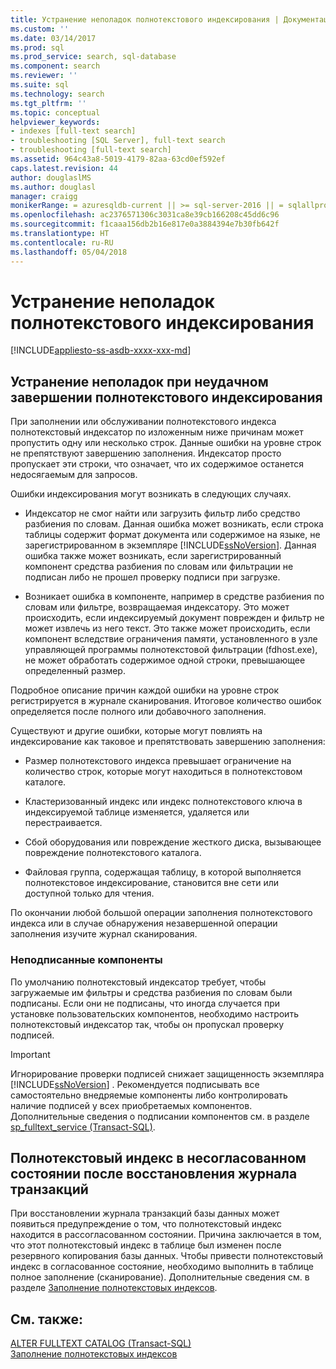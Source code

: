 ```yaml
---
title: Устранение неполадок полнотекстового индексирования | Документация Майкрософт
ms.custom: ''
ms.date: 03/14/2017
ms.prod: sql
ms.prod_service: search, sql-database
ms.component: search
ms.reviewer: ''
ms.suite: sql
ms.technology: search
ms.tgt_pltfrm: ''
ms.topic: conceptual
helpviewer_keywords:
- indexes [full-text search]
- troubleshooting [SQL Server], full-text search
- troubleshooting [full-text search]
ms.assetid: 964c43a8-5019-4179-82aa-63cd0ef592ef
caps.latest.revision: 44
author: douglaslMS
ms.author: douglasl
manager: craigg
monikerRange: = azuresqldb-current || >= sql-server-2016 || = sqlallproducts-allversions
ms.openlocfilehash: ac2376571306c3031ca8e39cb166208c45dd6c96
ms.sourcegitcommit: f1caaa156db2b16e817e0a3884394e7b30fb642f
ms.translationtype: HT
ms.contentlocale: ru-RU
ms.lasthandoff: 05/04/2018
---
```

# <a name="troubleshoot-full-text-indexing"></a>Устранение неполадок полнотекстового индексирования
[!INCLUDE[appliesto-ss-asdb-xxxx-xxx-md](../../includes/appliesto-ss-asdb-xxxx-xxx-md.md)]
     
##  <a name="failure"></a> Устранение неполадок при неудачном завершении полнотекстового индексирования  
 При заполнении или обслуживании полнотекстового индекса полнотекстовый индексатор по изложенным ниже причинам может пропустить одну или несколько строк. Данные ошибки на уровне строк не препятствуют завершению заполнения. Индексатор просто пропускает эти строки, что означает, что их содержимое останется недосягаемым для запросов.  
  
 Ошибки индексирования могут возникать в следующих случаях.  
  
-   Индексатор не смог найти или загрузить фильтр либо средство разбиения по словам. Данная ошибка может возникать, если строка таблицы содержит формат документа или содержимое на языке, не зарегистрированном в экземпляре [!INCLUDE[ssNoVersion](../../includes/ssnoversion-md.md)]. Данная ошибка также может возникать, если зарегистрированный компонент средства разбиения по словам или фильтрации не подписан либо не прошел проверку подписи при загрузке.  
  
-   Возникает ошибка в компоненте, например в средстве разбиения по словам или фильтре, возвращаемая индексатору. Это может происходить, если индексируемый документ поврежден и фильтр не может извлечь из него текст. Это также может происходить, если компонент вследствие ограничения памяти, установленного в узле управляющей программы полнотекстовой фильтрации (fdhost.exe), не может обработать содержимое одной строки, превышающее определенный размер.  
  
 Подробное описание причин каждой ошибки на уровне строк регистрируется в журнале сканирования. Итоговое количество ошибок определяется после полного или добавочного заполнения.  
  
 Существуют и другие ошибки, которые могут повлиять на индексирование как таковое и препятствовать завершению заполнения:  
  
-   Размер полнотекстового индекса превышает ограничение на количество строк, которые могут находиться в полнотекстовом каталоге.  
  
-   Кластеризованный индекс или индекс полнотекстового ключа в индексируемой таблице изменяется, удаляется или перестраивается.  
  
-   Сбой оборудования или повреждение жесткого диска, вызывающее повреждение полнотекстового каталога.  
  
-   Файловая группа, содержащая таблицу, в которой выполняется полнотекстовое индексирование, становится вне сети или доступной только для чтения.  
  
 По окончании любой большой операции заполнения полнотекстового индекса или в случае обнаружения незавершенной операции заполнения изучите журнал сканирования.  
  
### <a name="unsigned-components"></a>Неподписанные компоненты  
 По умолчанию полнотекстовый индексатор требует, чтобы загружаемые им фильтры и средства разбиения по словам были подписаны. Если они не подписаны, что иногда случается при установке пользовательских компонентов, необходимо настроить полнотекстовый индексатор так, чтобы он пропускал проверку подписей.  
  
> [!IMPORTANT]  
>  Игнорирование проверки подписей снижает защищенность экземпляра [!INCLUDE[ssNoVersion](../../includes/ssnoversion-md.md)] . Рекомендуется подписывать все самостоятельно внедряемые компоненты либо контролировать наличие подписей у всех приобретаемых компонентов. Дополнительные сведения о подписании компонентов см. в разделе [sp_fulltext_service (Transact-SQL)](../../relational-databases/system-stored-procedures/sp-fulltext-service-transact-sql.md).  
  
  
##  <a name="state"></a> Полнотекстовый индекс в несогласованном состоянии после восстановления журнала транзакций  
 При восстановлении журнала транзакций базы данных может появиться предупреждение о том, что полнотекстовый индекс находится в рассогласованном состоянии. Причина заключается в том, что этот полнотекстовый индекс в таблице был изменен после резервного копирования базы данных. Чтобы привести полнотекстовый индекс в согласованное состояние, необходимо выполнить в таблице полное заполнение (сканирование). Дополнительные сведения см. в разделе [Заполнение полнотекстовых индексов](../../relational-databases/search/populate-full-text-indexes.md).  
  
  
## <a name="see-also"></a>См. также:  
 [ALTER FULLTEXT CATALOG (Transact-SQL)](../../t-sql/statements/alter-fulltext-catalog-transact-sql.md)   
 [Заполнение полнотекстовых индексов](../../relational-databases/search/populate-full-text-indexes.md)  
  
  
